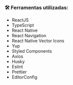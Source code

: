 ### 🛠 Ferramentas utilizadas:

- ReactJS
- TypeScript
- React Native
- React Navigation
- React Native Vector Icons
- Yup
- Styled Components
- Axios
- Husky
- Eslint
- Prettier
- EditorConfig
